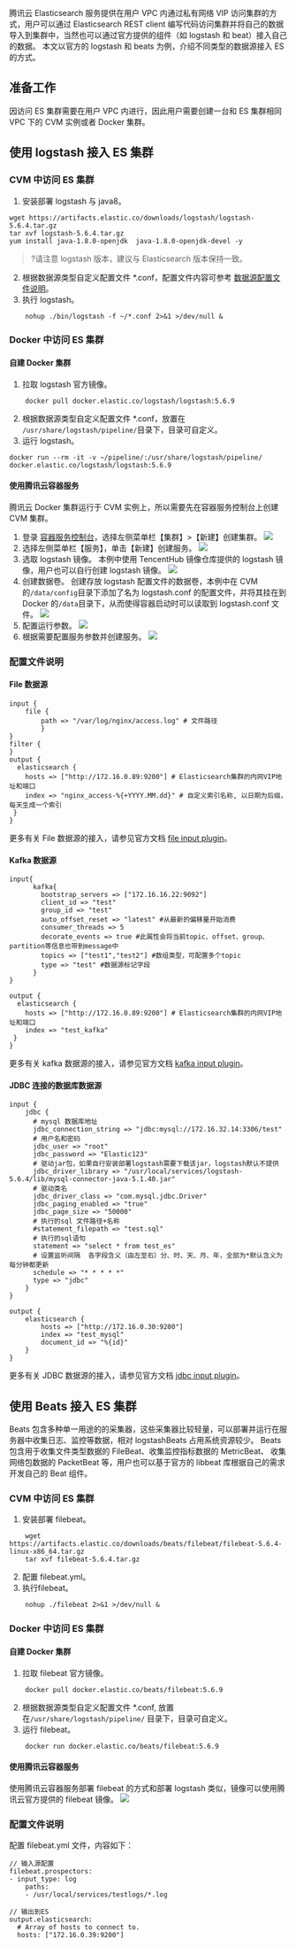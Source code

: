 
腾讯云 Elasticsearch 服务提供在用户 VPC 内通过私有网络 VIP 访问集群的方式，用户可以通过 Elasticsearch REST client 编写代码访问集群并将自己的数据导入到集群中，当然也可以通过官方提供的组件（如 logstash 和 beat）接入自己的数据。
本文以官方的 logstash 和 beats 为例，介绍不同类型的数据源接入 ES 的方式。

## 准备工作
因访问 ES 集群需要在用户 VPC 内进行，因此用户需要创建一台和 ES 集群相同 VPC 下的 CVM 实例或者 Docker 集群。

## 使用 logstash 接入 ES 集群
### CVM 中访问 ES 集群
1. 安装部署 logstash 与 java8。
```
wget https://artifacts.elastic.co/downloads/logstash/logstash-5.6.4.tar.gz
tar xvf logstash-5.6.4.tar.gz
yum install java-1.8.0-openjdk  java-1.8.0-openjdk-devel -y
```
>?请注意 logstash 版本，建议与 Elasticsearch 版本保持一致。
2. 根据数据源类型自定义配置文件 \*.conf，配置文件内容可参考 [数据源配置文件说明](https://cloud.tencent.com/document/product/845/17343#.E9.85.8D.E7.BD.AE.E6.96.87.E4.BB.B6.E8.AF.B4.E6.98.8E)。
3. 执行 logstash。
```
	nohup ./bin/logstash -f ~/*.conf 2>&1 >/dev/null &
```

### Docker 中访问 ES 集群
#### 自建 Docker 集群
1. 拉取 logstash 官方镜像。
```
	docker pull docker.elastic.co/logstash/logstash:5.6.9
```
2. 根据数据源类型自定义配置文件 \*.conf，放置在 `/usr/share/logstash/pipeline/`目录下，目录可自定义。
3. 运行 logstash。
```
docker run --rm -it -v ~/pipeline/:/usr/share/logstash/pipeline/ docker.elastic.co/logstash/logstash:5.6.9
```

#### 使用腾讯云容器服务
腾讯云 Docker 集群运行于 CVM 实例上，所以需要先在容器服务控制台上创建 CVM 集群。
1. 登录 [容器服务控制台](https://console.cloud.tencent.com/tke)，选择左侧菜单栏【集群】>【新建】创建集群。
![](https://main.qcloudimg.com/raw/2f0dd2ead85ab10769f22964e340a15a.png)
2. 选择左侧菜单栏【服务】，单击【新建】创建服务。
![](https://main.qcloudimg.com/raw/9c5921eda76e87d032bfa1da4638c2e8.png)
3. 选取 logstash 镜像。
本例中使用 TencentHub 镜像仓库提供的 logstash 镜像，用户也可以自行创建 logstash 镜像。
![](https://main.qcloudimg.com/raw/a111cd590027c187a31df5017130c151.png)
4. 创建数据卷。
创建存放 logstash 配置文件的数据卷，本例中在 CVM 的`/data/config`目录下添加了名为 logstash.conf 的配置文件，并将其挂在到 Docker 的`/data`目录下，从而使得容器启动时可以读取到 logstash.conf 文件。
![](https://main.qcloudimg.com/raw/7cb824807d91755eba9359ec5a801deb.png)
5. 配置运行参数。
![](https://main.qcloudimg.com/raw/a14e92141c2be31c8aad0f243a00642c.png)
6. 根据需要配置服务参数并创建服务。
![](https://main.qcloudimg.com/raw/eb55d7e14f020775db4e756d440fab74.png)

### 配置文件说明
#### File 数据源

```
input {
    file {
        path => "/var/log/nginx/access.log" # 文件路径
        }
}
filter {
}
output {
  elasticsearch {
    hosts => ["http://172.16.0.89:9200"] # Elasticsearch集群的内网VIP地址和端口
    index => "nginx_access-%{+YYYY.MM.dd}" # 自定义索引名称, 以日期为后缀，每天生成一个索引
 }
}
```
更多有关 File 数据源的接入，请参见官方文档 [file input plugin](https://www.elastic.co/guide/en/logstash/5.6/plugins-inputs-file.html)。


#### Kafka 数据源

```
input{
      kafka{
        bootstrap_servers => ["172.16.16.22:9092"]
        client_id => "test"
        group_id => "test"
        auto_offset_reset => "latest" #从最新的偏移量开始消费
        consumer_threads => 5
        decorate_events => true #此属性会将当前topic、offset、group、partition等信息也带到message中
        topics => ["test1","test2"] #数组类型，可配置多个topic
        type => "test" #数据源标记字段
      }
}

output {
  elasticsearch {
    hosts => ["http://172.16.0.89:9200"] # Elasticsearch集群的内网VIP地址和端口
    index => "test_kafka"
 }
}
```
更多有关 kafka 数据源的接入，请参见官方文档 [kafka input plugin](https://www.elastic.co/guide/en/logstash/5.6/plugins-inputs-kafka.html)。

#### JDBC 连接的数据库数据源

```
input {
    jdbc {
      # mysql 数据库地址
      jdbc_connection_string => "jdbc:mysql://172.16.32.14:3306/test"
      # 用户名和密码
      jdbc_user => "root"
      jdbc_password => "Elastic123"
      # 驱动jar包，如果自行安装部署logstash需要下载该jar，logstash默认不提供
      jdbc_driver_library => "/usr/local/services/logstash-5.6.4/lib/mysql-connector-java-5.1.40.jar"
      # 驱动类名
      jdbc_driver_class => "com.mysql.jdbc.Driver"
      jdbc_paging_enabled => "true"
      jdbc_page_size => "50000"
      # 执行的sql 文件路径+名称
      #statement_filepath => "test.sql"
      # 执行的sql语句
      statement => "select * from test_es"
      # 设置监听间隔  各字段含义（由左至右）分、时、天、月、年，全部为*默认含义为每分钟都更新
      schedule => "* * * * *"
      type => "jdbc"
    }
}

output {
    elasticsearch {
        hosts => ["http://172.16.0.30:9200"]
        index => "test_mysql"
        document_id => "%{id}"
    }
}
```
更多有关 JDBC 数据源的接入，请参见官方文档 [jdbc input plugin](https://www.elastic.co/guide/en/logstash/5.6/plugins-inputs-jdbc.html)。


## 使用 Beats 接入 ES 集群
Beats 包含多种单一用途的的采集器，这些采集器比较轻量，可以部署并运行在服务器中收集日志、监控等数据，相对 logstashBeats 占用系统资源较少。
Beats 包含用于收集文件类型数据的 FileBeat、收集监控指标数据的 MetricBeat、 收集网络包数据的 PacketBeat 等，用户也可以基于官方的 libbeat 库根据自己的需求开发自己的 Beat 组件。

### CVM 中访问 ES 集群
1. 安装部署 filebeat。
```
	wget https://artifacts.elastic.co/downloads/beats/filebeat/filebeat-5.6.4-linux-x86_64.tar.gz
	tar xvf filebeat-5.6.4.tar.gz
```
2. 配置 filebeat.yml。
3. 执行filebeat。
```
	nohup ./filebeat 2>&1 >/dev/null &
```

###  Docker 中访问 ES 集群
#### 自建 Docker 集群
1. 拉取 filebeat 官方镜像。
```
	docker pull docker.elastic.co/beats/filebeat:5.6.9
```
2. 根据数据源类型自定义配置文件 \*.conf, 放置在`/usr/share/logstash/pipeline/` 目录下，目录可自定义。
3. 运行 filebeat。
```
	docker run docker.elastic.co/beats/filebeat:5.6.9
```

#### 使用腾讯云容器服务
使用腾讯云容器服务部署 filebeat 的方式和部署 logstash 类似，镜像可以使用腾讯云官方提供的 filebeat 镜像。
![](https://main.qcloudimg.com/raw/cc76222b50c83257c4e4bc85fc89f45e.png)
### 配置文件说明
配置 filebeat.yml 文件，内容如下：

```
// 输入源配置
filebeat.prospectors:
- input_type: log
    paths:
    - /usr/local/services/testlogs/*.log

// 输出到ES
output.elasticsearch:
  # Array of hosts to connect to.
  hosts: ["172.16.0.39:9200"]
```
